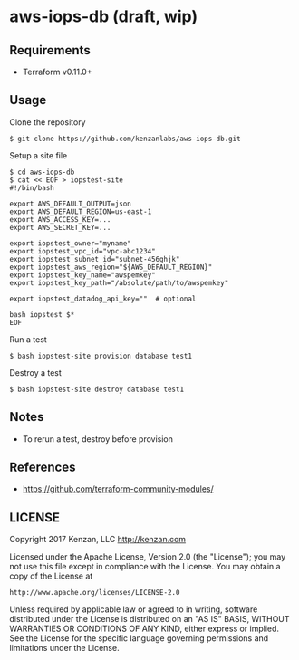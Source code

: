 # aws-iops-db (draft, wip)

## Requirements

* Terraform v0.11.0+

## Usage

Clone the repository

```
$ git clone https://github.com/kenzanlabs/aws-iops-db.git
```

Setup a site file

```
$ cd aws-iops-db
$ cat << EOF > iopstest-site
#!/bin/bash

export AWS_DEFAULT_OUTPUT=json
export AWS_DEFAULT_REGION=us-east-1
export AWS_ACCESS_KEY=...
export AWS_SECRET_KEY=...

export iopstest_owner="myname"
export iopstest_vpc_id="vpc-abc1234"
export iopstest_subnet_id="subnet-456ghjk"
export iopstest_aws_region="${AWS_DEFAULT_REGION}"
export iopstest_key_name="awspemkey"
export iopstest_key_path="/absolute/path/to/awspemkey"

export iopstest_datadog_api_key=""  # optional

bash iopstest $*
EOF
```

Run a test

```
$ bash iopstest-site provision database test1
```

Destroy a test

```
$ bash iopstest-site destroy database test1
```

## Notes

* To rerun a test, destroy before provision

## References

* https://github.com/terraform-community-modules/

## LICENSE

Copyright 2017 Kenzan, LLC <http://kenzan.com>
 
Licensed under the Apache License, Version 2.0 (the "License");
you may not use this file except in compliance with the License.
You may obtain a copy of the License at
 
    http://www.apache.org/licenses/LICENSE-2.0
 
Unless required by applicable law or agreed to in writing, software
distributed under the License is distributed on an "AS IS" BASIS,
WITHOUT WARRANTIES OR CONDITIONS OF ANY KIND, either express or implied.
See the License for the specific language governing permissions and
limitations under the License.
